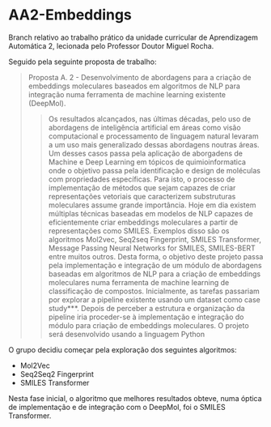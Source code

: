 # AA2-Embeddings

Branch relativo ao trabalho prático da unidade curricular de Aprendizagem Automática 2, lecionada pelo Professor Doutor Miguel Rocha.

Seguido pela seguinte proposta de trabalho:

>Proposta A. 2 - Desenvolvimento de abordagens para a criação de embeddings moleculares baseados em algoritmos de NLP para integração numa ferramenta de machine learning existente (DeepMol).
>
>>Os resultados alcançados, nas últimas décadas, pelo uso de abordagens de inteligência artificial em áreas como visão computacional e processamento de linguagem natural levaram a um uso mais generalizado dessas abordagens noutras áreas. Um desses casos passa pela aplicação de aborgadens de Machine e Deep Learning em tópicos de quimioinformatica onde o objetivo passa pela identificação e design de moléculas com propriedades específicas. Para isto, o processo de implementação de métodos que sejam capazes de criar representações vetoriais que caracterizem substruturas moleculares assume grande importância. Hoje em dia existem múltiplas técnicas baseadas em modelos de NLP capazes de eficientemente criar embeddings moleculares a partir de representações como SMILES. Exemplos disso são os algoritmos Mol2vec, Seq2seq Fingerprint, SMILES Transformer, Message Passing Neural Networks for SMILES, SMILES-BERT entre muitos outros. Desta forma, o objetivo deste projeto passa pela implementação e integração de um módulo de abordagens baseadas em algoritmos de NLP para a criação de embeddings moleculares numa ferramenta de machine learning de classificação de compostos. Inicialmente, as tarefas passariam por explorar a pipeline existente usando um dataset como case study***. Depois de perceber a estrutura e organização da pipeline iria proceder-se à implementação e integração do módulo para criação de embeddings moleculares. O projeto será desenvolvido usando a linguagem Python

O grupo decidiu começar pela exploração dos seguintes algoritmos:

- Mol2Vec
- Seq2Seq2 Fingerprint
- SMILES Transformer

Nesta fase inicial, o algoritmo que melhores resultados obteve, numa óptica de implementação e de integração com o DeepMol, foi o SMILES Transformer.

